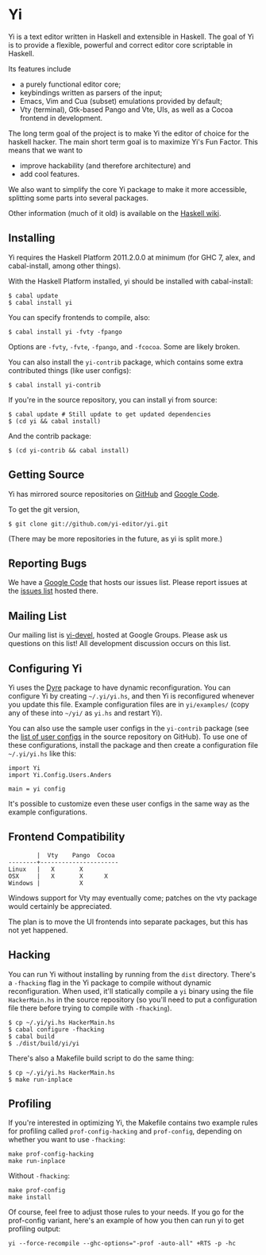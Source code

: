 # Yi

Yi is a text editor written in Haskell and extensible in Haskell. The goal of Yi is to provide a flexible, powerful and correct editor core scriptable in Haskell.

Its features include

* a purely functional editor core;
* keybindings written as parsers of the input;
* Emacs, Vim and Cua (subset) emulations provided by default;
* Vty (terminal), Gtk-based Pango and Vte, UIs, as well as a Cocoa frontend in development.

The long term goal of the project is to make Yi the editor of choice for the haskell hacker. The main short term goal is to maximize Yi's Fun Factor. This means that we want to

* improve hackability (and therefore architecture) and
* add cool features.

We also want to simplify the core Yi package to make it more accessible, splitting some parts into several packages.

Other information (much of it old) is available on the [Haskell wiki][haskellwiki].

## Installing

Yi requires the Haskell Platform 2011.2.0.0 at minimum (for GHC 7, alex, and cabal-install, among other things).

With the Haskell Platform installed, yi should be installed with cabal-install:

    $ cabal update
    $ cabal install yi

You can specify frontends to compile, also:

    $ cabal install yi -fvty -fpango

Options are `-fvty`, `-fvte`, `-fpango`, and `-fcocoa`. Some are likely broken.

You can also install the `yi-contrib` package, which contains some extra contributed things (like user configs):

    $ cabal install yi-contrib

If you're in the source repository, you can install yi from source:

    $ cabal update # Still update to get updated dependencies
    $ (cd yi && cabal install)

And the contrib package:

    $ (cd yi-contrib && cabal install)

## Getting Source

Yi has mirrored source repositories on [GitHub][github] and [Google Code][googlecode].

To get the git version,

    $ git clone git://github.com/yi-editor/yi.git

(There may be more repositories in the future, as yi is split more.)

## Reporting Bugs

We have a [Google Code][googlecode] that hosts our issues list. Please report issues at the [issues list][issueslist] hosted there.

## Mailing List

Our mailing list is [yi-devel][], hosted at Google Groups. Please ask us questions on this list! All development discussion occurs on this list.

## Configuring Yi

Yi uses the [Dyre][dyre] package to have dynamic reconfiguration. You can configure Yi by creating `~/.yi/yi.hs`, and then Yi is reconfigured whenever you update this file. Example configuration files are in `yi/examples/` (copy any of these into `~/yi/` as `yi.hs` and restart Yi).

You can also use the sample user configs in the `yi-contrib` package (see the [list of user configs][userconfigs] in the source repository on GitHub). To use one of these configurations, install the package and then create a configuration file `~/.yi/yi.hs` like this:

    import Yi
    import Yi.Config.Users.Anders

    main = yi config

It's possible to customize even these user configs in the same way as the example configurations.

## Frontend Compatibility

            |  Vty    Pango  Cocoa
    --------+----------------------
    Linux   |   X       X
    OSX     |   X       X      X
    Windows |           X

Windows support for Vty may eventually come; patches on the vty package would certainly be appreciated.

The plan is to move the UI frontends into separate packages, but this has not yet happened.

## Hacking

You can run Yi without installing by running from the `dist` directory. There's a `-fhacking` flag in the Yi package to compile without dynamic reconfiguration. When used, it'll statically compile a `yi` binary using the file `HackerMain.hs` in the source repository (so you'll need to put a configuration file there before trying to compile with `-fhacking`).

    $ cp ~/.yi/yi.hs HackerMain.hs
    $ cabal configure -fhacking
    $ cabal build
    $ ./dist/build/yi/yi

There's also a Makefile build script to do the same thing:

    $ cp ~/.yi/yi.hs HackerMain.hs
    $ make run-inplace

## Profiling

If you're interested in optimizing Yi, the Makefile contains two example rules for profiling called `prof-config-hacking` and `prof-config`, depending on whether you want to use `-fhacking`:

    make prof-config-hacking
    make run-inplace

Without `-fhacking`:

    make prof-config
    make install

Of course, feel free to adjust those rules to your needs. If you go for the prof-config variant, here's an example of how you then can run yi to get profiling output:

    yi --force-recompile --ghc-options="-prof -auto-all" +RTS -p -hc

[haskellwiki]: http://haskell.org/haskellwiki/Yi
[github]: https://github.com/yi-editor/
[googlecode]: http://code.google.com/p/yi-editor/
[issueslist]: http://code.google.com/p/yi-editor/issues/list
[yi-devel]: http://groups.google.com/group/yi-devel
[dyre]: http://hackage.haskell.org/package/dyre
[userconfigs]: https://github.com/yi-editor/yi/tree/master/yi-contrib/src/Yi/Config/Users

